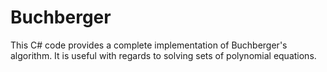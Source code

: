 # Buchberger
This C# code provides a complete implementation of Buchberger's algorithm. It is useful with regards to solving sets of polynomial equations.
